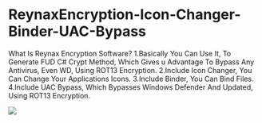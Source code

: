 
# ReynaxEncryption-Icon-Changer-Binder-UAC-Bypass

What Is Reynax Encryption Software?
1.Basically You Can Use It, To Generate FUD C# Crypt Method, Which Gives u Advantage To Bypass Any Antivirus, Even WD, Using ROT13 Encryption.
2.Include Icon Changer, You Can Change Your Applications Icons.
3.Include Binder, You Can Bind Files.
4.Include UAC Bypass, Which Bypasses Windows Defender And Updated, Using ROT13 Encryption.



![](images/1.png)
